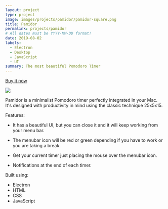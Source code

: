 ```yaml
---
layout: project
type: project
image: images/projects/pamidor/pamidor-square.png
title: Pamidor
permalink: projects/pamidor
# All dates must be YYYY-MM-DD format!
date: 2019-08-02
labels:
  - Electron
  - Desktop
  - JavaScript
  - UI
summary: The most beautiful Pomodoro Timer
---
```

<p><a href="https://gum.co/pamidor"><i class="large world icon"></i>Buy it now</a></p>

<img class="ui image" src="{{ site.baseurl }}/images/projects/pamidor/pamidor.png">

<p>Pamidor is a minimalist Pomodoro timer perfectly integrated in your Mac. It's designed with productivity in mind using the classic technique 25x5x15.</p>

Features:

- It has a beautiful UI, but you can close it and it will keep working from your menu bar.

- The menubar icon will be red or green depending if you have to work or you are taking a break.

- Get your current timer just placing the mouse over the menubar icon.

- Notifications at the end of each timer.

Built using:
- Electron
- HTML
- CSS
- JavaScript
<br />
<br />
